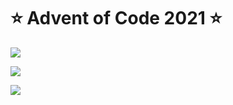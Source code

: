 # ⭐️ Advent of Code 2021 ⭐️

![](https://img.shields.io/badge/day%20📅-22-blue)
  
![](https://img.shields.io/badge/stars%20⭐-32-yellow)
  
![](https://img.shields.io/badge/days%20completed-15-red)
